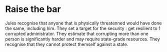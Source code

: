 # Raise the bar

Jules recognise that anyone that is physically threatenned would have done the same, including him.
They set a target for the security : get resilient to 1 corrupted administrator.
They estimate that corrupting more than one person is significantly harder and may require state-grade resources.
They recognise that they cannot protect themself against a state.
